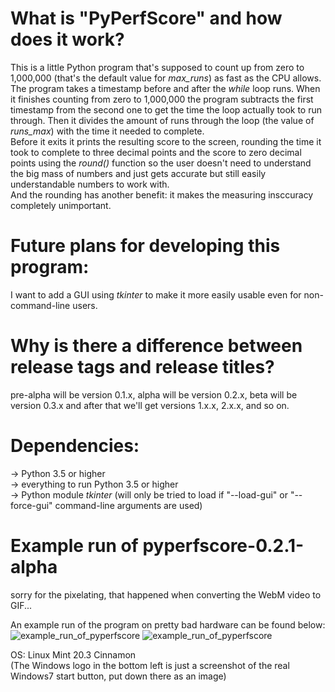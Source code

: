 # What is "PyPerfScore" and how does it work? 
This is a little Python program that's supposed to count up from zero to 1,000,000 (that's the default value for *max_runs*) as fast as the CPU allows. The program takes a timestamp before and after the *while* loop runs. When it finishes counting from zero to 1,000,000 the program subtracts the first timestamp from the second one to get the time the loop actually took to run through. Then it divides the amount of runs through the loop (the value of *runs_max*) with the time it needed to complete.   
Before it exits it prints the resulting score to the screen, rounding the time it took to complete to three decimal points and the score to zero decimal points using the *round()* function so the user doesn't need to understand the big mass of numbers and just gets accurate but still easily understandable numbers to work with.   
And the rounding has another benefit: it makes the measuring insccuracy completely unimportant. 

# Future plans for developing this program:
I want to add a GUI using *tkinter* to make it more easily usable even for non-command-line users. 

# Why is there a difference between release tags and release titles? 
pre-alpha will be version 0.1.x, 
alpha will be version 0.2.x, 
beta will be version 0.3.x and
after that we'll get versions 1.x.x, 2.x.x, and so on. 

# Dependencies:
-> Python 3.5 or higher   
-> everything to run Python 3.5 or higher  
-> Python module *tkinter* (will only be tried to load if "--load-gui" or "--force-gui" command-line arguments are used)
   
# Example run of pyperfscore-0.2.1-alpha
sorry for the pixelating, that happened when converting the WebM video to GIF...   

An example run of the program on pretty bad hardware can be found below:   
![example_run_of_pyperfscore](https://user-images.githubusercontent.com/94976382/149187622-4e1974ee-e416-4722-aafb-ab3cd72e7574.gif#gh-dark-mode-only)
![example_run_of_pyperfscore](https://user-images.githubusercontent.com/94976382/149190990-7a03fbd0-1792-4692-a533-78c7ab118e83.gif#gh-light-mode-only)
   
OS: Linux Mint 20.3 Cinnamon   
(The Windows logo in the bottom left is just a screenshot of the real Windows7 start button, put down there as an image)
